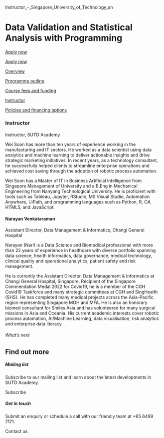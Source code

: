 Instructor_-_Singapore_University_of_Technology_an



Data Validation and Statistical Analysis with Programming
=========================================================

[Apply now](/admissions/academy/modular-master/register-your-interest-modularmaster-certificate-in-data-science/)




[Apply now](/admissions/academy/modular-master/register-your-interest-modularmaster-certificate-in-data-science/)

[Overview](/course/healthcare-data-validation-and-statistical-analysis-with-programming/#tabs)

[Programme outline](/course/healthcare-data-validation-and-statistical-analysis-with-programming/programme-outline/#tabs)

[Course fees and funding](/course/healthcare-data-validation-and-statistical-analysis-with-programming/course-fees-and-funding/#tabs)

[Instructor](/course/healthcare-data-validation-and-statistical-analysis-with-programming/instructor/#tabs)

[Policies and financing options](/course/healthcare-data-validation-and-statistical-analysis-with-programming/policies-and-financing-options/#tabs)

### Instructor

#### 

Instructor, SUTD Academy

Wei Soon has more than ten years of experience working in the manufacturing and IT sectors. He worked as a data scientist using data analytics and machine learning to deliver actionable insights and drive strategic marketing initiatives. In recent years, as a technology consultant, he successfully helped clients to streamline enterprise operations and achieved cost saving through the adoption of robotic process automation.

Wei Soon has a Master of IT in Business Artificial Intelligence from Singapore Management of University and a B.Eng in Mechanical Engineering from Nanyang Technological University. He is proficient with tools such as Tableau, Jupyter, RStudio, MS Visual Studio, Automation Anywhere, UiPath, and programming languages such as Python, R, C#, HTML5, and JavaScript.



#### **Narayan Venkataraman**

Assistant Director, Data Management & Informatics, Changi General Hospital

Narayan (Nari) is a Data Science and Biomedical professional with more than 22 years of experience in healthcare with diverse portfolio spanning data science, health informatics, data governance, medical technology, clinical quality and operational analytics, patient safety and risk management.

He is currently the Assistant Director, Data Management & Informatics at Changi General Hospital, Singapore. Recipient of the Singapore Commendation Medal 2022 for Covid19, he is a member of the CGH Covid19 Taskforce and many strategic committees at CGH and SingHealth (SHS). He has completed many medical projects across the Asia-Pacific region representing Singapore MOH and MFA. He is also an honorary biomed consultant for Smiles Asia and has volunteered for many surgical missions in Asia and Oceania. His current academic interests cover robotic process automation, AI/Machine Learning, data visualisation, risk analytics and enterprise data literacy.

###### What’s next

Find out more
-------------

##### Mailing list

Subscribe to our mailing list and learn about the latest developments in SUTD Academy.

Subscribe

##### Get in touch

Submit an enquiry or schedule a call with our friendly team at +65 6499 7171.

Contact us

